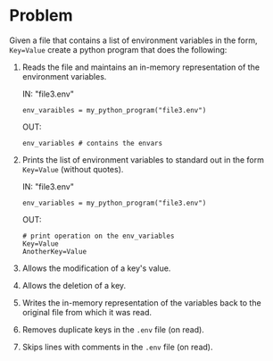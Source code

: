 # Problem

Given a file that contains a list of environment variables in the form, `Key=Value` create a python program that does the following:

1. Reads the file and maintains an in-memory representation of the environment variables.

    IN: "file3.env"

    `env_varaibles = my_python_program("file3.env")`

    OUT:

    `env_variables # contains the envars`

2. Prints the list of environment variables to standard out in the form `Key=Value` (without quotes).

    IN: "file3.env"

    `env_variables = my_python_program("file3.env")`

    OUT:

    ```
    # print operation on the env_variables
    Key=Value
    AnotherKey=Value
    ```

3. Allows the modification of a key's value.

4. Allows the deletion of a key.

5. Writes the in-memory representation of the variables back to the original file from which it was read.

6. Removes duplicate keys in the `.env` file (on read).

7. Skips lines with comments in the `.env` file (on read).
